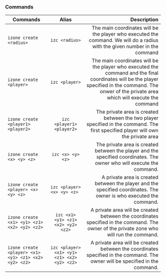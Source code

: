 ### Commands

| Commands 				| Alias 			| Description |
|-----------------------|:-----------------:|------------:|
| `izone create <radius>` | `izc <radius>`  | The main coordinates will be the player who executed the command. We will do a radius with the given number in the command |
| `izone create <player>` | `izc <player>`  | The main coordinates will be the player who executed the command and the final coordinates will be the player specified in the command. The onwer of the private area which will execute the command |
| `izone create <player1> <player2>` | `izc <player1> <player2>` | The private area is created between the two player specified in the command. The first specified player will own the private area |
| `izone create <x> <y> <z> ` | `izc <x> <y> <z>` | The private area is created between the player and the specified coordinates. The owner who will execute the command. |
| `izone create <player> <x> <y> <z> ` | `izc <player> <x> <y> <z> ` |  A private area is created between the player and the specified coordinates. The owner is who executed the command. |
| `izone create <x1> <y1> <z1> <x2> <y2> <z2>` | `izc <x1> <y1> <z1> <x2> <y2> <z2>` | A private area will be created between the coordinates specified in the command. The owner of the private zone who will run the command. |
| `izone create <player> <x1> <y1> <z1> <x2> <y2> <z2>` | `izc <player> <x1> <y1> <z1> <x2> <y2> <z2>` | A private area will be created between the coordinates specified in the command. The owner will be specified in the command. |

